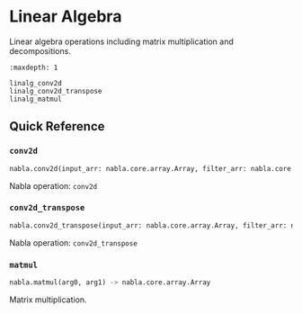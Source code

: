 # Linear Algebra

Linear algebra operations including matrix multiplication and decompositions.

```{toctree}
:maxdepth: 1

linalg_conv2d
linalg_conv2d_transpose
linalg_matmul
```

## Quick Reference

### `conv2d`

```python
nabla.conv2d(input_arr: nabla.core.array.Array, filter_arr: nabla.core.array.Array, stride=(1, 1), dilation=(1, 1), padding=0, groups=1) -> nabla.core.array.Array
```

Nabla operation: `conv2d`

### `conv2d_transpose`

```python
nabla.conv2d_transpose(input_arr: nabla.core.array.Array, filter_arr: nabla.core.array.Array, stride=(1, 1), dilation=(1, 1), padding=0, output_padding=0, groups=1) -> nabla.core.array.Array
```

Nabla operation: `conv2d_transpose`

### `matmul`

```python
nabla.matmul(arg0, arg1) -> nabla.core.array.Array
```

Matrix multiplication.

